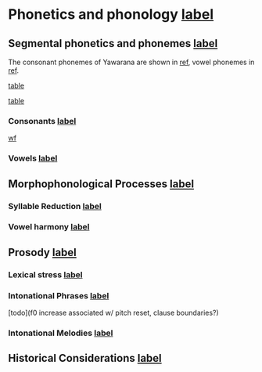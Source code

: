 # Phonetics and phonology [label](phono)

## Segmental phonetics and phonemes [label](sec:segmental)
The consonant phonemes of Yawarana are shown in [ref](tab:consonants), vowel phonemes in [ref](tab:vowels).


[table](consonants)

[table](vowels)

### Consonants [label](sec:consonants)

[wf](apuni-soap-0)

### Vowels [label](sec:vowels)

## Morphophonological Processes [label](sec:morphophono)

### Syllable Reduction [label](sec:sylred)

### Vowel harmony [label](sec:vowelharm)

## Prosody [label](sec:prosody)

### Lexical stress [label](sec:stress)

### Intonational Phrases [label](sec:intphrases)

[todo](f0 increase associated w/ pitch reset, clause boundaries?)

### Intonational Melodies [label](sec:intmelodies)

## Historical Considerations [label](sec:histphono)